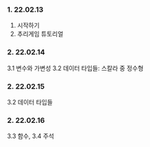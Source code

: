 ### 1. 22.02.13
1. 시작하기
2. 추리게임 튜토리얼

### 2. 22.02.14
3.1 변수와 가변성
3.2 데이터 타입들: 스칼라 중 정수형

### 2. 22.02.15
3.2 데이터 타입들

### 2. 22.02.16
3.3 함수, 3.4 주석